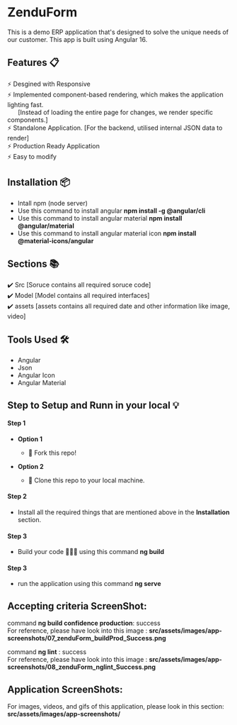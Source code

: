 # ZenduForm
This is a demo ERP application that's designed to solve the unique needs of our customer. This app is built using Angular 16.

## Features 📋
⚡️ Desgined with Responsive\
⚡️ Implemented component-based rendering, which makes the application lighting fast.\
 &nbsp; &nbsp; &nbsp; [Instead of loading the entire page for changes, we render specific components.]\
⚡️ Standalone Application. [For the backend, utilised internal JSON data to render]\
⚡️ Production Ready Application\
⚡️ Easy to modify

## Installation 📦
- lntall npm (node server)
- Use this command to install angular **npm install -g @angular/cli**
- Use this command to install angular material **npm install @angular/material**
- Use this command to install angular material icon **npm install @material-icons/angular**

## Sections 📚
✔️ Src [Soruce contains all required soruce code]\
✔️ Model [Model contains all required interfaces]\
✔️ assets [assets contains all required date and other information like image, video]


## Tools Used 🛠️
* Angular
* Json
* Angular Icon
* Angular Material

## Step to Setup and Runn in your local 💡
#### Step 1

- **Option 1**
    - 🍴 Fork this repo!

- **Option 2**
    - 👯 Clone this repo to your local machine.


#### Step 2

- Install all the required things that are mentioned above in the **Installation** section.

#### Step 3

- Build your code 🔨🔨🔨 using this command **ng build**

#### Step 3

- run the application using this command **ng serve**

## Accepting criteria ScreenShot:

command **ng build confidence production**: success\
For reference, please have look into this image : **src/assets/images/app-screenshots/07_zenduForm_buildProd_Success.png**

command **ng lint** : success\
For reference, please have look into this image : **src/assets/images/app-screenshots/08_zenduForm_nglint_Success.png**

## Application ScreenShots:
For images, videos, and gifs of this application, please look in this section: **src/assets/images/app-screenshots/**
